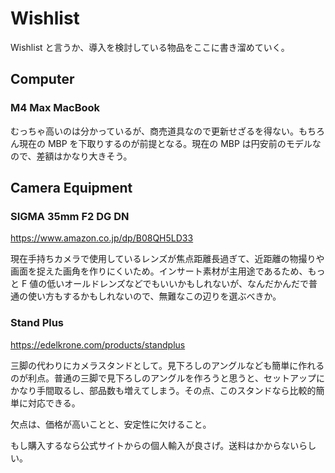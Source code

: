 # Wishlist

Wishlist と言うか、導入を検討している物品をここに書き溜めていく。

## Computer

### M4 Max MacBook

むっちゃ高いのは分かっているが、商売道具なので更新せざるを得ない。もちろん現在の MBP を下取りするのが前提となる。現在の MBP は円安前のモデルなので、差額はかなり大きそう。

## Camera Equipment

### SIGMA 35mm F2 DG DN

https://www.amazon.co.jp/dp/B08QH5LD33

現在手持ちカメラで使用しているレンズが焦点距離長過ぎて、近距離の物撮りや画面を捉えた画角を作りにくいため。インサート素材が主用途であるため、もっと F 値の低いオールドレンズなどでもいいかもしれないが、なんだかんだで普通の使い方もするかもしれないので、無難なこの辺りを選ぶべきか。

### Stand Plus

https://edelkrone.com/products/standplus

三脚の代わりにカメラスタンドとして。見下ろしのアングルなども簡単に作れるのが利点。普通の三脚で見下ろしのアングルを作ろうと思うと、セットアップにかなり手間取るし、部品数も増えてしまう。その点、このスタンドなら比較的簡単に対応できる。

欠点は、価格が高いことと、安定性に欠けること。

もし購入するなら公式サイトからの個人輸入が良さげ。送料はかからないらしい。
